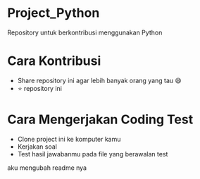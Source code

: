 # Project_Python
Repository untuk berkontribusi menggunakan Python

# Cara Kontribusi
- Share repository ini agar lebih banyak orang yang tau :smile:
- :star: repository ini

# Cara Mengerjakan Coding Test
- Clone project ini ke komputer kamu
- Kerjakan soal
- Test hasil jawabanmu pada file yang berawalan test

aku mengubah readme nya